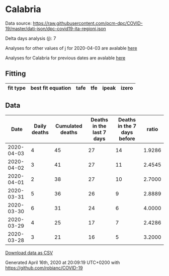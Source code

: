 # Calabria

Data source: https://raw.githubusercontent.com/pcm-dpc/COVID-19/master/dati-json/dpc-covid19-ita-regioni.json

Delta days analysis (j): 7

Analyses for other values of j for 2020-04-03 are avalable [here](../2020-04-03/README.md)

Analyses for Calabria for previous dates are avalable [here](../README.md)

## Fitting 
|fit type|best fit equation|tafe|tfe|ipeak|izero|
|-------|-----|--------|------|---|---|

## Data
|Date|Daily deaths|Cumulated deaths|Deaths in the last 7 days|Deaths in the 7 days before|ratio|
|----|----------|-----------|-------|--------------------|-----|
|2020-04-03|4|45|27|14|1.9286|
|2020-04-02|3|41|27|11|2.4545|
|2020-04-01|2|38|27|10|2.7000|
|2020-03-31|5|36|26|9|2.8889|
|2020-03-30|6|31|24|6|4.0000|
|2020-03-29|4|25|17|7|2.4286|
|2020-03-28|3|21|16|5|3.2000|

[Download data as CSV](COVID-19_calabria_j7_2020-04-03.csv)

Generated April 16th, 2020 at 20:09:19 UTC+0200 with https://github.com/robianc/COVID-19
